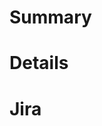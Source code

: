 # Summary

<!--
  Please summarize the issue in a few sentences.
  -->

# Details

<!--
  Please provide more detail.

  What happened? What have you tried? The more information you can provide, the
  more likely you are to get the help you need.
  -->

# Jira

<!--
  Is this related to a ticket in Jira? If so, please link to it here. Otherwise,
  remove the section.
  -->
